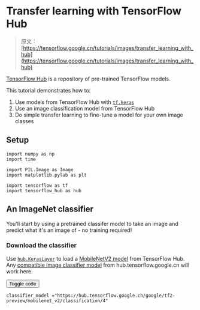 # Transfer learning with TensorFlow Hub

> 原文：[https://tensorflow.google.cn/tutorials/images/transfer_learning_with_hub](https://tensorflow.google.cn/tutorials/images/transfer_learning_with_hub)

[TensorFlow Hub](https://hub.tensorflow.google.cn/) is a repository of pre-trained TensorFlow models.

This tutorial demonstrates how to:

1.  Use models from TensorFlow Hub with [`tf.keras`](https://tensorflow.google.cn/api_docs/python/tf/keras)
2.  Use an image classification model from TensorFlow Hub
3.  Do simple transfer learning to fine-tune a model for your own image classes

## Setup

```
import numpy as np
import time

import PIL.Image as Image
import matplotlib.pylab as plt

import tensorflow as tf
import tensorflow_hub as hub 
```

## An ImageNet classifier

You'll start by using a pretrained classifer model to take an image and predict what it's an image of - no training required!

### Download the classifier

Use [`hub.KerasLayer`](https://tensorflow.google.cn/hub/api_docs/python/hub/KerasLayer) to load a [MobileNetV2 model](https://hub.tensorflow.google.cn/google/tf2-preview/mobilenet_v2/classification/2) from TensorFlow Hub. Any [compatible image classifier model](https://hub.tensorflow.google.cn/s?q=tf2&module-type=image-classification) from hub.tensorflow.google.cn will work here.

<section class="expandable"><button type="button" class="button-red button expand-control">Toggle code</button></section>

```
classifier_model ="https://hub.tensorflow.google.cn/google/tf2-preview/mobilenet_v2/classification/4" 
```